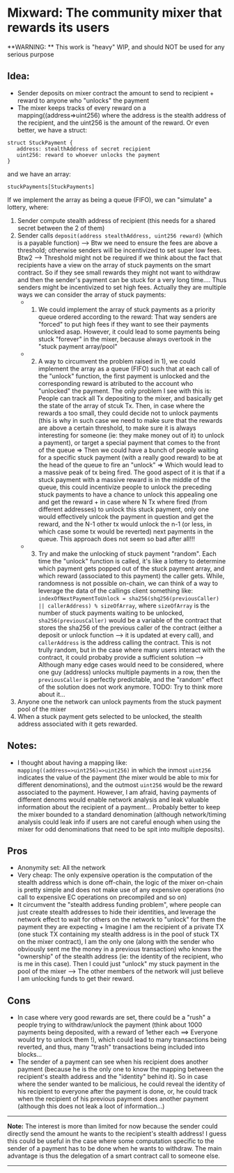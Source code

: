 # Mixward: The community mixer that rewards its users

**WARNING: ** This work is "heavy" WIP, and should NOT be used for any serious purpose

## Idea:
- Sender deposits on mixer contract the amount to send to recipient + reward to anyone who "unlocks" the payment
- The mixer keeps tracks of every reward on a mapping((address=>uint256) where the address is the stealth address of the recipient, and the uint256 is the amount of the reward. Or even better, we have a struct:
```
struct StuckPayment {
   address: stealthAddress of secret recipient
   uint256: reward to whoever unlocks the payment
}
```
and we have an array:
```
stuckPayments[StuckPayments]
```
If we implement the array as being a queue (FIFO), we can "simulate" a lottery, where:
1. Sender compute stealth address of recipient (this needs for a shared secret between the 2 of them)
2. Sender calls `deposit(address stealthAddress, uint256 reward)` (which is a payable function) --> Btw we need to ensure the fees are above a threshold; otherwise senders will be incentivized to set super low fees. Btw2 --> Threshold might not be required if we think about the fact that recipients have a view on the array of stuck payments on the smart contract. So if they see small rewards they might not want to withdraw and then the sender's payment can be stuck for a very long time.... Thus senders might be incentivized to set high fees.
Actually they are multiple ways we can consider the array of stuck payments:
    - 1) We could implement the array of stuck payments as a priority queue ordered according to the reward: That way senders are "forced" to put high fees if they want to see their payments unlocked asap. However, it could lead to some payments being stuck "forever" in the mixer, because always overtook in the "stuck payment array/pool"
    - 2) A way to circumvent the problem raised in 1), we could implement the array as a queue (FIFO) such that at each call of the "unlock" function, the first payment is unlocked and the corresponding reward is atributed to the account who "unlocked" the payment. The only problem I see with this is: People can track all Tx depositing to the mixer, and basically get the state of the array of stcuk Tx. Then, in case where the rewards a too small, they could decide not to unlock payments (this is why in such case we need to make sure that the rewards are above a certain threshold, to make sure it is always interesting for someone (ie: they make money out of it) to unlock a payment), or target a special payment that comes to the front of the queue => Then we could have a bunch of people waiting for a specific stuck payment (with a really good reward) to be at the head of the queue to fire an "unlock" => Which would lead to a massive peak of tx being fired. The good aspect of it is that if a stuck payment with a massive reward is in the middle of the queue, this could incentivize people to unlock the preceding stuck payments to have a chance to unlock this appealing one and get the reward + in case where N Tx where fired (from different addresses) to unlock this stuck payment, only one would effectively unlcok the payment in question and get the reward, and the N-1 other tx would unlock the n-1 (or less, in which case some tx would be reverted) next payments in the queue. This approach does not seem so bad after all!!!
    - 3) Try and make the unlocking of stuck payment "random". Each time the "unlock" function is called, it's like a lottery to determine which payment gets popped out of the stuck payment array, and which reward (associated to this payment) the caller gets. While, randomness is not possible on-chain, we can think of a way to leverage the data of the callings client something like: `indexOfNextPaymentToUnlock = sha256(shq256(previousCaller) || callerAddress) % sizeOfArray`, where `sizeOfArray` is the number of stuck payments waiting to be unlocked, `sha256(previousCaller)` would be a variable of the contract that stores the sha256 of the previous caller of the contract (either a deposit or unlock function --> it is updated at every call), and `callerAddress` is the address calling the contract. This is not trully random, but in the case where many users interact with the contract, it could probaby provide a sufficient solution --> Although many edge cases would need to be considered, where one guy (address) unlocks multiple payments in a row, then the `previousCaller` is perfectly predictable, and the "random" effect of the solution does not work anymore. TODO: Try to think more about it...
3. Anyone one the network can unlock payments from the stuck payment pool of the mixer
4. When a stuck payment gets selected to be unlocked, the stealth address associated with it gets rewarded.

## Notes:

- I thought about having a mapping like: `mapping((address=>uint256)=>uint256)` in which the inmost `uint256` indicates the value of the payment (the mixer would be able to mix for different denominations), and the outmost `uint256` would be the reward associated to the payment. However, I am afraid, having payments of different denoms would enable network analysis and leak valuable information about the recipient of a payment... Probably better to keep the mixer bounded to a standard denomination (although network/timing analysis could leak info if users are not careful enough when using the mixer for odd denominations that need to be spit into multiple deposits).

## Pros

- Anonymity set: All the network
- Very cheap: The only expensive operation is the computation of the stealth address which is done off-chain, the logic of the mixer on-chain is pretty simple and does not make use of any expensive operations (no call to expensive EC operations on precompiled and so on)
- It circumvent the "stealth address funding problem", where people can just create stealth addresses to hide their identities, and leverage the network effect to wait for others on the network to "unlock" for them the payment they are expecting + Imagine I am the recipient of a private TX (one stuck TX containing my stealth address is in the pool of stuck TX on the mixer contract), I am the only one (along with the sender who obviously sent me the money in a previous transaction) who knows the "ownership" of the stealth address (ie: the identity of the recipient, who is me in this case). Then I could just "unlock" my stuck payment in the pool of the mixer --> The other members of the network will just believe I am unlocking funds to get their reward.

## Cons

- In case where very good rewards are set, there could be a "rush" a people trying to withdraw/unlock the payment (think about 1000 payments being deposited, with a reward of 1ether each ==> Everyone would try to unlock them !), which could lead to many transactions being reverted, and thus, many "trash" transactions being included into blocks...
- The sender of a payment can see when his recipient does another payment (because he is the only one to know the mapping between the recipient's stealth address and the "identity" behind it). So in case where the sender wanted to be malicious, he could reveal the identity of his recipient to everyone after the payment is done, or, he could track when the recipient of his previous payment does another payment (although this does not leak a loot of information...)

--------------------

**Note:** The interest is more than limited for now because the sender could directly send the amount he wants to the recipient's stealth address! I guess this could be useful in the case where some computation specific to the sender of a payment has to be done when he wants to withdraw. The main advantage is thus the delegation of a smart contract call to someone else.

--------------------
